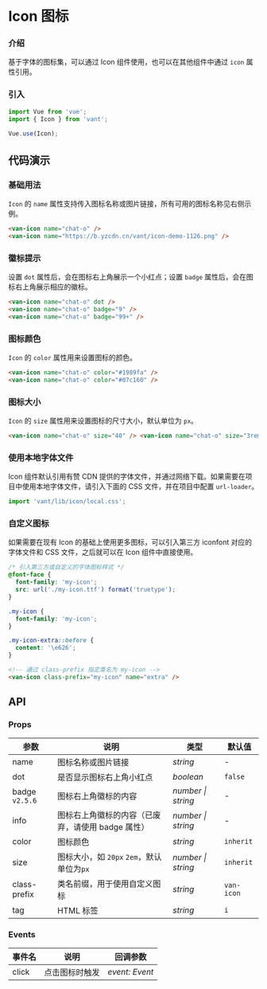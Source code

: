 # Icon 图标

### 介绍

基于字体的图标集，可以通过 Icon 组件使用，也可以在其他组件中通过 `icon` 属性引用。

### 引入

```js
import Vue from 'vue';
import { Icon } from 'vant';

Vue.use(Icon);
```

## 代码演示

### 基础用法

`Icon` 的 `name` 属性支持传入图标名称或图片链接，所有可用的图标名称见右侧示例。

```html
<van-icon name="chat-o" />
<van-icon name="https://b.yzcdn.cn/vant/icon-demo-1126.png" />
```

### 徽标提示

设置 `dot` 属性后，会在图标右上角展示一个小红点；设置 `badge` 属性后，会在图标右上角展示相应的徽标。

```html
<van-icon name="chat-o" dot />
<van-icon name="chat-o" badge="9" />
<van-icon name="chat-o" badge="99+" />
```

### 图标颜色

`Icon` 的 `color` 属性用来设置图标的颜色。

```html
<van-icon name="chat-o" color="#1989fa" />
<van-icon name="chat-o" color="#07c160" />
```

### 图标大小

`Icon` 的 `size` 属性用来设置图标的尺寸大小，默认单位为 `px`。

```html
<van-icon name="chat-o" size="40" /> <van-icon name="chat-o" size="3rem" />
```

### 使用本地字体文件

Icon 组件默认引用有赞 CDN 提供的字体文件，并通过网络下载。如果需要在项目中使用本地字体文件，请引入下面的 CSS 文件，并在项目中配置 `url-loader`。

```js
import 'vant/lib/icon/local.css';
```

### 自定义图标

如果需要在现有 Icon 的基础上使用更多图标，可以引入第三方 iconfont 对应的字体文件和 CSS 文件，之后就可以在 Icon 组件中直接使用。

```css
/* 引入第三方或自定义的字体图标样式 */
@font-face {
  font-family: 'my-icon';
  src: url('./my-icon.ttf') format('truetype');
}

.my-icon {
  font-family: 'my-icon';
}

.my-icon-extra::before {
  content: '\e626';
}
```

```html
<!-- 通过 class-prefix 指定类名为 my-icon -->
<van-icon class-prefix="my-icon" name="extra" />
```

## API

### Props

| 参数 | 说明 | 类型 | 默认值 |
| --- | --- | --- | --- |
| name | 图标名称或图片链接 | _string_ | - |
| dot | 是否显示图标右上角小红点 | _boolean_ | `false` |
| badge `v2.5.6` | 图标右上角徽标的内容 | _number \| string_ | - |
| info | 图标右上角徽标的内容（已废弃，请使用 badge 属性） | _number \| string_ | - |
| color | 图标颜色 | _string_ | `inherit` |
| size | 图标大小，如 `20px` `2em`，默认单位为`px` | _number \| string_ | `inherit` |
| class-prefix | 类名前缀，用于使用自定义图标 | _string_ | `van-icon` |
| tag | HTML 标签 | _string_ | `i` |

### Events

| 事件名 | 说明           | 回调参数       |
| ------ | -------------- | -------------- |
| click  | 点击图标时触发 | _event: Event_ |

